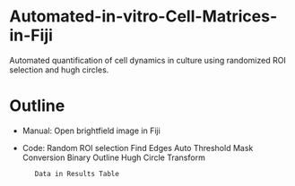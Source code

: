 # Automated-in-vitro-Cell-Matrices-in-Fiji

Automated quantification of cell dynamics in culture using randomized ROI selection and hugh circles. 

# Outline
 - Manual:
  Open brightfield image in Fiji
  
 - Code:
  Random ROI selection
    Find Edges
     Auto Threshold
      Mask Conversion
        Binary Outline
          Hugh Circle Transform
          
          Data in Results Table
